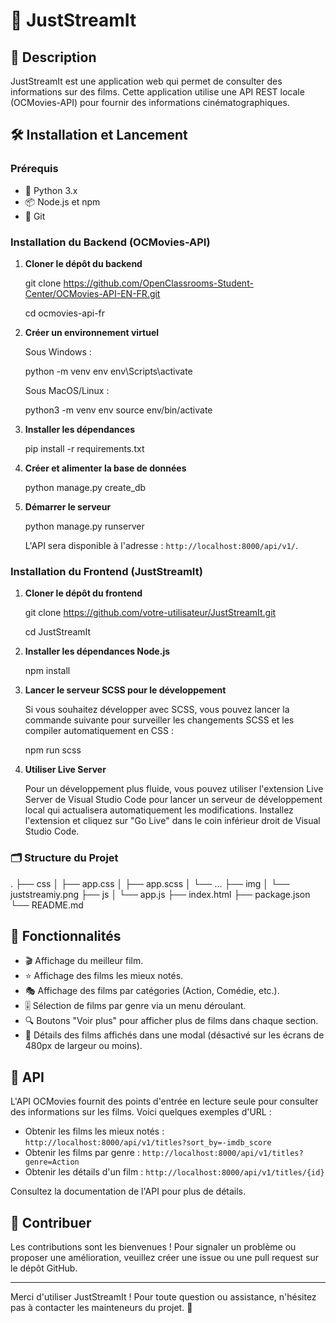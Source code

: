 # 🎥 JustStreamIt

## 📄 Description

JustStreamIt est une application web qui permet de consulter des informations sur des films. Cette application utilise une API REST locale (OCMovies-API) pour fournir des informations cinématographiques.

## 🛠️ Installation et Lancement

### Prérequis

- 🐍 Python 3.x
- 📦 Node.js et npm
- 🐙 Git

### Installation du Backend (OCMovies-API)

1. **Cloner le dépôt du backend**

    
    git clone https://github.com/OpenClassrooms-Student-Center/OCMovies-API-EN-FR.git

    cd ocmovies-api-fr
    

2. **Créer un environnement virtuel**

    Sous Windows :

    
    python -m venv env
    env\Scripts\activate
    

    Sous MacOS/Linux :

    
    python3 -m venv env
    source env/bin/activate
    

3. **Installer les dépendances**

    
    pip install -r requirements.txt
    

4. **Créer et alimenter la base de données**

    
    python manage.py create_db
    

5. **Démarrer le serveur**

    
    python manage.py runserver
    

    L'API sera disponible à l'adresse : `http://localhost:8000/api/v1/`.

### Installation du Frontend (JustStreamIt)

1. **Cloner le dépôt du frontend**

    
    git clone https://github.com/votre-utilisateur/JustStreamIt.git

    cd JustStreamIt
    

2. **Installer les dépendances Node.js**

    
    npm install
    

3. **Lancer le serveur SCSS pour le développement**

    Si vous souhaitez développer avec SCSS, vous pouvez lancer la commande suivante pour surveiller les changements SCSS et les compiler automatiquement en CSS :

    
    npm run scss
    

4. **Utiliser Live Server**

    Pour un développement plus fluide, vous pouvez utiliser l'extension Live Server de Visual Studio Code pour lancer un serveur de développement local qui actualisera automatiquement les modifications. Installez l'extension et cliquez sur "Go Live" dans le coin inférieur droit de Visual Studio Code.

### 🗂️ Structure du Projet


.
├── css
│   ├── app.css
│   ├── app.scss
│   └── ...
├── img
│   └── juststreamiy.png
├── js
│   └── app.js
├── index.html
├── package.json
└── README.md



## 🌟 Fonctionnalités

- 🎬 Affichage du meilleur film.
- ⭐ Affichage des films les mieux notés.
- 🎭 Affichage des films par catégories (Action, Comédie, etc.).
- 🎚️ Sélection de films par genre via un menu déroulant.
- 🔍 Boutons "Voir plus" pour afficher plus de films dans chaque section.
- 📝 Détails des films affichés dans une modal (désactivé sur les écrans de 480px de largeur ou moins).

## 📡 API

L'API OCMovies fournit des points d'entrée en lecture seule pour consulter des informations sur les films. Voici quelques exemples d'URL :

- Obtenir les films les mieux notés : `http://localhost:8000/api/v1/titles?sort_by=-imdb_score`
- Obtenir les films par genre : `http://localhost:8000/api/v1/titles?genre=Action`
- Obtenir les détails d'un film : `http://localhost:8000/api/v1/titles/{id}`

Consultez la documentation de l'API pour plus de détails.

## 🤝 Contribuer

Les contributions sont les bienvenues ! Pour signaler un problème ou proposer une amélioration, veuillez créer une issue ou une pull request sur le dépôt GitHub.

---

Merci d'utiliser JustStreamIt ! Pour toute question ou assistance, n'hésitez pas à contacter les mainteneurs du projet. 🎉
